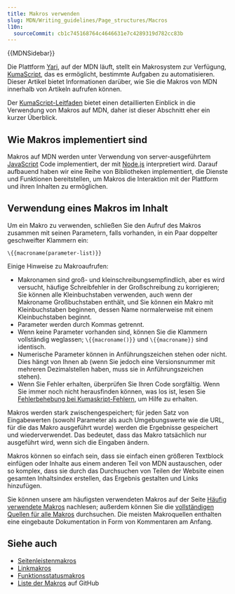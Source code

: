 ```yaml
---
title: Makros verwenden
slug: MDN/Writing_guidelines/Page_structures/Macros
l10n:
  sourceCommit: cb1c745168764c4646631e7c4289319d782cc83b
---
```


{{MDNSidebar}}

Die Plattform [Yari](https://github.com/mdn/yari), auf der MDN läuft, stellt ein Makrosystem zur Verfügung, [KumaScript](https://github.com/mdn/yari/tree/main/docs/kumascript), das es ermöglicht, bestimmte Aufgaben zu automatisieren. Dieser Artikel bietet Informationen darüber, wie Sie die Makros von MDN innerhalb von Artikeln aufrufen können.

Der [KumaScript-Leitfaden](https://github.com/mdn/yari/blob/main/docs/kumascript/README.md) bietet einen detaillierten Einblick in die Verwendung von Makros auf MDN, daher ist dieser Abschnitt eher ein kurzer Überblick.

## Wie Makros implementiert sind

Makros auf MDN werden unter Verwendung von server-ausgeführtem [JavaScript](/de/docs/Web/JavaScript) Code implementiert, der mit [Node.js](https://nodejs.org/en/) interpretiert wird.
Darauf aufbauend haben wir eine Reihe von Bibliotheken implementiert, die Dienste und Funktionen bereitstellen, um Makros die Interaktion mit der Plattform und ihren Inhalten zu ermöglichen.

## Verwendung eines Makros im Inhalt

Um ein Makro zu verwenden, schließen Sie den Aufruf des Makros zusammen mit seinen Parametern, falls vorhanden, in ein Paar doppelter geschweifter Klammern ein:

```plain
\{{macroname(parameter-list)}}
```

Einige Hinweise zu Makroaufrufen:

- Makronamen sind groß- und kleinschreibungsempfindlich, aber es wird versucht, häufige Schreibfehler in der Großschreibung zu korrigieren; Sie können alle Kleinbuchstaben verwenden, auch wenn der Makroname Großbuchstaben enthält, und Sie können ein Makro mit Kleinbuchstaben beginnen, dessen Name normalerweise mit einem Kleinbuchstaben beginnt.
- Parameter werden durch Kommas getrennt.
- Wenn keine Parameter vorhanden sind, können Sie die Klammern vollständig weglassen; `\{{macroname()}}` und `\{{macroname}}` sind identisch.
- Numerische Parameter können in Anführungszeichen stehen oder nicht. Dies hängt von Ihnen ab (wenn Sie jedoch eine Versionsnummer mit mehreren Dezimalstellen haben, muss sie in Anführungszeichen stehen).
- Wenn Sie Fehler erhalten, überprüfen Sie Ihren Code sorgfältig. Wenn Sie immer noch nicht herausfinden können, was los ist, lesen Sie [Fehlerbehebung bei Kumaskript-Fehlern](https://github.com/mdn/yari/blob/main/docs/kumascript/troubleshooting-errors.md), um Hilfe zu erhalten.

Makros werden stark zwischengespeichert; für jeden Satz von Eingabewerten (sowohl Parameter als auch Umgebungswerte wie die URL, für die das Makro ausgeführt wurde) werden die Ergebnisse gespeichert und wiederverwendet. Das bedeutet, dass das Makro tatsächlich nur ausgeführt wird, wenn sich die Eingaben ändern.

Makros können so einfach sein, dass sie einfach einen größeren Textblock einfügen oder Inhalte aus einem anderen Teil von MDN austauschen, oder so komplex, dass sie durch das Durchsuchen von Teilen der Website einen gesamten Inhaltsindex erstellen, das Ergebnis gestalten und Links hinzufügen.

Sie können unsere am häufigsten verwendeten Makros auf der Seite [Häufig verwendete Makros](/de/docs/MDN/Writing_guidelines/Page_structures/Macros/Commonly_used_macros) nachlesen; außerdem können Sie die [vollständigen Quellen für alle Makros](https://github.com/mdn/yari/tree/main/kumascript/macros) durchsuchen. Die meisten Makroquellen enthalten eine eingebaute Dokumentation in Form von Kommentaren am Anfang.

## Siehe auch

- [Seitenleistenmakros](/de/docs/MDN/Writing_guidelines/Page_structures/Sidebars)
- [Linkmakros](/de/docs/MDN/Writing_guidelines/Page_structures/Links)
- [Funktionsstatusmakros](/de/docs/MDN/Writing_guidelines/Page_structures/Feature_status)
- [Liste der Makros](https://github.com/mdn/yari/tree/main/kumascript/macros) auf GitHub
